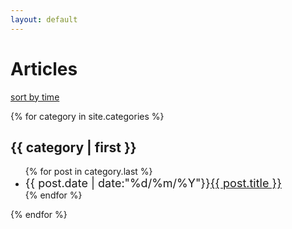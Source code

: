 ```yaml
---
layout: default
---
```


# Articles

[sort by time](./index)

{% for category in site.categories %}
<h2>{{ category | first }}</h2>
<ul class="arc-list">
    {% for post in category.last %}
        <li><font size="4">{{ post.date | date:"%d/%m/%Y"}}<a href="{{ post.url }}">{{ post.title }}</a></font></li>
    {% endfor %}
</ul>
{% endfor %}
